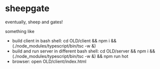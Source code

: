 # sheepgate
eventually, sheep and gates!

something like
* build client in bash shell: cd OLD/client && npm i && (./node_modules/typescript/bin/tsc -w &)
* build and run server in different bash shell: cd OLD/server && npm i && (./node_modules/typescript/bin/tsc -w &) && npm run hot
* browser: open OLD/client/index.html
